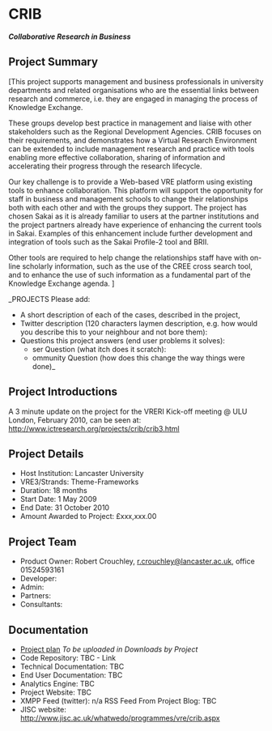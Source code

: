 # CRIB #
**_Collaborative Research in Business_**

## Project Summary ##
[This project supports management and business professionals in university departments and related organisations who are the essential links between research and commerce, i.e. they are engaged in managing the process of Knowledge Exchange.

These groups develop best practice in management and liaise with other stakeholders such as the Regional Development Agencies. CRIB focuses on their requirements, and demonstrates how a Virtual Research Environment can be extended to include management research and practice with tools enabling more effective collaboration, sharing of information and accelerating their progress through the research lifecycle.

Our key challenge is to provide a Web-based VRE platform using existing tools to enhance collaboration. This platform will support the opportunity for staff in business and management schools to change their relationships both with each other and with the groups they support. The project has chosen Sakai as it is already familiar to users at the partner institutions and the project partners already have experience of enhancing the current tools in Sakai. Examples of this enhancement include further development and integration of tools such as the Sakai Profile-2 tool and BRII.

Other tools are required to help change the relationships staff have with on-line scholarly information, such as the use of the CREE cross search tool, and to enhance the use of such information as a fundamental part of the Knowledge Exchange agenda. ]

_PROJECTS Please add:
  * A short description of each of the cases, described in the project,
  * Twitter description (120 characters laymen description, e.g. how would you describe this to your neighbour and not bore them):
  * Questions this project answers (end user problems it solves):
    * ser Question (what itch does it scratch):
    * ommunity Question (how does this change the way things were done)_

## Project Introductions ##
A 3 minute update on the project for the VRERI Kick-off meeting @ ULU London, February 2010, can be seen at: http://www.ictresearch.org/projects/crib/crib3.html

## Project Details ##
  * Host Institution: Lancaster University
  * VRE3/Strands: Theme-Frameworks
  * Duration: 18 months
  * Start Date: 1 May 2009
  * End Date: 31 October 2010
  * Amount Awarded to Project: £xxx,xxx.00

## Project Team ##
  * Product Owner: Robert Crouchley, r.crouchley@lancaster.ac.uk, office 01524593161
  * Developer:
  * Admin:
  * Partners:
  * Consultants:

## Documentation ##
  * [Project plan](http://vreri.googlecode.com/files/XXX) _To be uploaded in Downloads by Project_
  * Code Repository: TBC - Link
  * Technical Documentation: TBC
  * End User Documentation: TBC
  * Analytics Engine: TBC
  * Project Website: TBC
  * XMPP Feed (twitter): n/a RSS Feed From Project Blog: TBC
  * JISC website: http://www.jisc.ac.uk/whatwedo/programmes/vre/crib.aspx